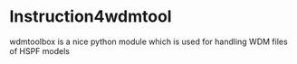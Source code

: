 # Instruction4wdmtool
wdmtoolbox is a nice python module which is used for handling WDM files of HSPF models

